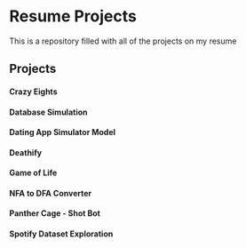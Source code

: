 # Resume Projects
This is a repository filled with all of the projects on my resume

## Projects
#### Crazy Eights 
#### Database Simulation 
#### Dating App Simulator Model
#### Deathify 
#### Game of Life 
#### NFA to DFA Converter
#### Panther Cage - Shot Bot 
#### Spotify Dataset Exploration